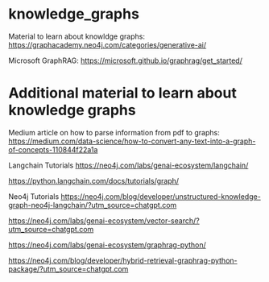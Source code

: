 # knowledge_graphs

Material to learn about knowldge graphs: https://graphacademy.neo4j.com/categories/generative-ai/

Microsoft GraphRAG: https://microsoft.github.io/graphrag/get_started/

# Additional material to learn about knowledge graphs

Medium article on how to parse information from pdf to graphs: https://medium.com/data-science/how-to-convert-any-text-into-a-graph-of-concepts-110844f22a1a

Langchain Tutorials
https://neo4j.com/labs/genai-ecosystem/langchain/

https://python.langchain.com/docs/tutorials/graph/

Neo4j Tutorials
https://neo4j.com/blog/developer/unstructured-knowledge-graph-neo4j-langchain/?utm_source=chatgpt.com

https://neo4j.com/labs/genai-ecosystem/vector-search/?utm_source=chatgpt.com

https://neo4j.com/labs/genai-ecosystem/graphrag-python/

https://neo4j.com/blog/developer/hybrid-retrieval-graphrag-python-package/?utm_source=chatgpt.com

